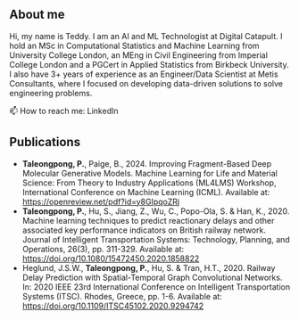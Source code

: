 ## About me
Hi, my name is Teddy. I am an AI and ML Technologist at Digital Catapult. I hold an MSc in Computational Statistics and Machine Learning from University College London, an MEng in Civil Engineering from Imperial College London and a PGCert in Applied Statistics from Birkbeck University. I also have 3+ years of experience as an Engineer/Data Scientist at Metis Consultants, where I focused on developing data-driven solutions to solve engineering problems.

📫 How to reach me: LinkedIn

## Publications
-	**Taleongpong, P.**, Paige, B., 2024. Improving Fragment-Based Deep Molecular Generative Models. Machine Learning for Life and Material Science: From Theory to Industry Applications (ML4LMS) Workshop, International Conference on Machine Learning (ICML). Available at: https://openreview.net/pdf?id=y8GIpqoZRj
- **Taleongpong, P.**, Hu, S., Jiang, Z., Wu, C., Popo-Ola, S. & Han, K., 2020. Machine learning techniques to predict reactionary delays and other associated key performance indicators on British railway network. Journal of Intelligent Transportation Systems: Technology, Planning, and Operations, 26(3), pp. 311-329. Available at: https://doi.org/10.1080/15472450.2020.1858822
- Heglund, J.S.W., **Taleongpong, P.**, Hu, S. & Tran, H.T., 2020. Railway Delay Prediction with Spatial-Temporal Graph Convolutional Networks. In: 2020 IEEE 23rd International Conference on Intelligent Transportation Systems (ITSC). Rhodes, Greece, pp. 1-6. Available at: https://doi.org/10.1109/ITSC45102.2020.9294742
<!--
**panukorn17/panukorn17** is a ✨ _special_ ✨ repository because its `README.md` (this file) appears on your GitHub profile.
Here are some ideas to get you started:

- 🔭 I’m currently working on ...
- 🌱 I’m currently learning ...
- 👯 I’m looking to collaborate on ...
- 🤔 I’m looking for help with ...
- 💬 Ask me about ...
- 📫 How to reach me: ...
- 😄 Pronouns: ...
- ⚡ Fun fact: ...
-->
